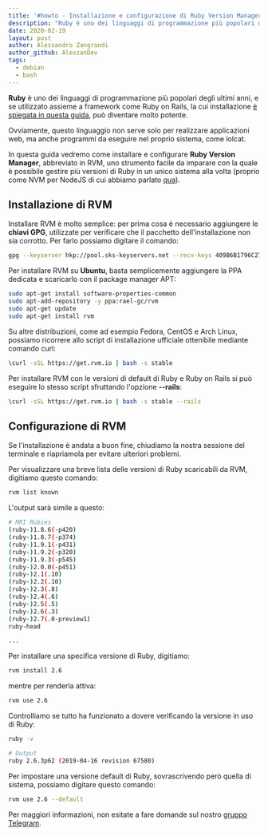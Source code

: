 ```yaml
---
title: '#howto - Installazione e configurazione di Ruby Version Manager (RVM)'
description: "Ruby è uno dei linguaggi di programmazione più popolari degli ultimi anni, e se utilizzato assieme a framework come Rub.."
date: 2020-02-19
layout: post
author: Alessandro Zangrandi
author_github: AlexzanDev
tags:
  - debian  
  - bash
---
```

**Ruby** è uno dei linguaggi di programmazione più popolari degli ultimi anni, e se utilizzato assieme a framework come Ruby on Rails, la cui installazione [è spiegata in questa guida](https://linuxhub.it/articles/howto-installazione-di-ruby-on-rails-e-creazione-di-un-app), può diventare molto potente. 

Ovviamente, questo linguaggio non serve solo per realizzare applicazioni web, ma anche programmi da eseguire nel proprio sistema, come lolcat.

In questa guida vedremo come installare e configurare **Ruby Version Manager**, abbreviato in RVM, uno strumento facile da imparare con la quale è possibile gestire più versioni di Ruby in un unico sistema alla volta (proprio come NVM per NodeJS di cui abbiamo parlato <a href="https://linuxhub.it/articles/howto-installare-node-version-manager-nvm-su-debian-9">qua</a>).

## Installazione di RVM

Installare RVM è molto semplice: per prima cosa è necessario aggiungere le **chiavi GPG**, utilizzate per verificare che il pacchetto dell'installazione non sia corrotto. Per farlo possiamo digitare il comando:

```bash
gpg --keyserver hkp://pool.sks-keyservers.net --recv-keys 409B6B1796C275462A1703113804BB82D39DC0E3 7D2BAF1CF37B13E2069D6956105BD0E739499BDB

```

Per installare RVM su **Ubuntu**, basta semplicemente aggiungere la PPA dedicata e scaricarlo con il package manager APT:

```bash
sudo apt-get install software-properties-common
sudo apt-add-repository -y ppa:rael-gc/rvm
sudo apt-get update
sudo apt-get install rvm
```

Su altre distribuzioni, come ad esempio Fedora, CentOS e Arch Linux, possiamo ricorrere allo script di installazione ufficiale ottenibile mediante comando curl:

```bash
\curl -sSL https://get.rvm.io | bash -s stable
```

Per installare RVM con le versioni di default di Ruby e Ruby on Rails si può eseguire lo stesso script sfruttando l'opzione **--rails**:

```bash
\curl -sSL https://get.rvm.io | bash -s stable --rails
```

## Configurazione di RVM

Se l'installazione è andata a buon fine, chiudiamo la nostra sessione del terminale e riapriamola per evitare ulteriori problemi.

Per visualizzare una breve lista delle versioni di Ruby scaricabili da RVM, digitiamo questo comando:

```bash
rvm list known
```

L'output sarà simile a questo:

```bash
# MRI Rubies
(ruby-)1.8.6(-p420)
(ruby-)1.8.7(-p374)
(ruby-)1.9.1(-p431)
(ruby-)1.9.2(-p320)
(ruby-)1.9.3(-p545)
(ruby-)2.0.0(-p451)
(ruby-)2.1(.10)
(ruby-)2.2(.10)
(ruby-)2.3(.8)
(ruby-)2.4(.6)
(ruby-)2.5(.5)
(ruby-)2.6(.3)
(ruby-)2.7(.0-preview1)
ruby-head

...
```

Per installare una specifica versione di Ruby, digitiamo:

```bash
rvm install 2.6
```

mentre per renderla attiva:

```bash
rvm use 2.6
```

Controlliamo se tutto ha funzionato a dovere verificando la versione in uso di Ruby:

```bash
ruby -v

# Output
ruby 2.6.3p62 (2019-04-16 revision 67580)
```

Per impostare una versione default di Ruby, sovrascrivendo però quella di sistema, possiamo digitare questo comando:

```bash
rvm use 2.6 --default

```

Per maggiori informazioni, non esitate a fare domande sul nostro [gruppo Telegram](https://t.me/linuxpeople).
